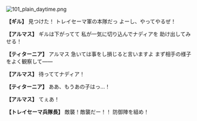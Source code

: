 
![101_plain_daytime.png](../images/backgrounds/101_plain_daytime.png)

**【ギル】**
見つけた！
トレイセーマ軍の本隊だっ
よーし、やってやるぜ！

**【アルマス】**
ギルは下がってて
私が一気に切り込んでナディアを
助け出してみせる！

**【ティターニア】**
アルマス
急いては事をし損じると言いますよ
まず相手の様子をよく観察して――

**【アルマス】**
待っててナディア！

**【ティターニア】**
ああ、もうあの子はっ…！

**【アルマス】**
てぇあ！

**【トレイセーマ兵隊長】**
敵襲！敵襲だー！！
防御陣を組め！
